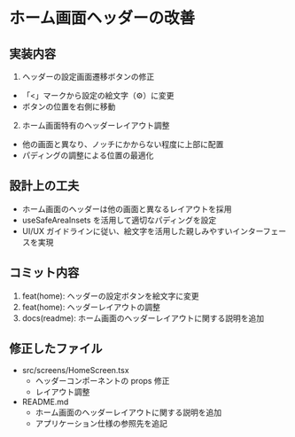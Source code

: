 # ホーム画面ヘッダーの改善

## 実装内容

1. ヘッダーの設定画面遷移ボタンの修正
- 「<」マークから設定の絵文字（⚙️）に変更
- ボタンの位置を右側に移動

2. ホーム画面特有のヘッダーレイアウト調整
- 他の画面と異なり、ノッチにかからない程度に上部に配置
- パディングの調整による位置の最適化

## 設計上の工夫

- ホーム画面のヘッダーは他の画面と異なるレイアウトを採用
- useSafeAreaInsets を活用して適切なパディングを設定
- UI/UX ガイドラインに従い、絵文字を活用した親しみやすいインターフェースを実現

## コミット内容

1. feat(home): ヘッダーの設定ボタンを絵文字に変更
2. feat(home): ヘッダーレイアウトの調整
3. docs(readme): ホーム画面のヘッダーレイアウトに関する説明を追加

## 修正したファイル

- src/screens/HomeScreen.tsx
  - ヘッダーコンポーネントの props 修正
  - レイアウト調整
- README.md
  - ホーム画面のヘッダーレイアウトに関する説明を追加
  - アプリケーション仕様の参照先を追記
